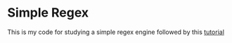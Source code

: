 # Simple Regex

This is my code for studying a simple regex engine followed by
this [tutorial](https://swtch.com/~rsc/regexp/)
